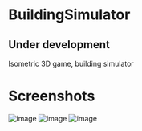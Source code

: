 # BuildingSimulator
## Under development
Isometric 3D game, building simulator
# Screenshots
![image](https://user-images.githubusercontent.com/61402409/202899474-c58672f0-844c-4b17-8bb4-85324638d9ce.png)
![image](https://user-images.githubusercontent.com/61402409/202899499-6e0cb391-c62a-4a1b-b845-c9941ec9f776.png)
![image](https://user-images.githubusercontent.com/61402409/202899624-292f6374-6610-4eb1-a923-cd43a837520e.png)
